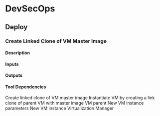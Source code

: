 # DevSecOps

## Deploy

### Create Linked Clone of VM Master Image

#### Description

#### Inputs

#### Outputs

#### Tool Dependencies

Create linked
clone of VM
master image
Instantiate VM by creating a link clone of
parent VM with master image
VM parent
New VM
instance
parameters
New VM
instance
Virtualization
Manager

